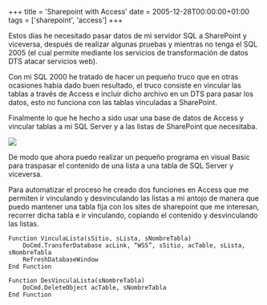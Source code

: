 +++
title = 'Sharepoint with Access'
date = 2005-12-28T00:00:00+01:00
tags = ['sharepoint', 'access']
+++
 
 
Estos días he necesitado pasar datos de mi servidor SQL a SharePoint y viceversa, después de realizar algunas pruebas y mientras no tenga el SQL 2005 (el cual permite mediante los servicios de transformación de datos DTS atacar servicios web).


Con mi SQL 2000 he tratado de hacer un pequeño truco que en otras ocasiones había dado buen resultado, el truco consiste en vincular las tablas a través de Access e incluir dicho archivo en un DTS para pasar los datos, esto no funciona con las tablas vinculadas a SharePoint.


Finalmente lo que he hecho a sido usar una base de datos de Access y vincular tablas a mi SQL Server y a las listas de SharePoint que necesitaba.


![](/images/Sharepoint/AccessLinks.gif)


De modo que ahora puedo realizar un pequeño programa en visual Basic para traspasar el contenido de una lista a una tabla de SQL Server y viceversa.


Para automatizar el proceso he creado dos funciones en Access que me permiten ir vinculando y desvinculando las listas a mi antojo de manera que puedo mantener una tabla fija con los sites de sharepoint que me interesan, recorrer dicha tabla e ir vinculando, copiando el contenido y  desvinculando las listas.


```vba
Function VinculaLista(sSitio, sLista, sNombreTabla)
    DoCmd.TransferDatabase acLink, “WSS”, sSitio, acTable, sLista, sNombreTabla
    RefreshDatabaseWindow
End Function
 
Function DesVinculaLista(sNombreTabla)
    DoCmd.DeleteObject acTable, sNombreTabla
End Function
```